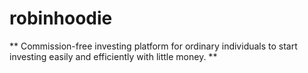 # robinhoodie

** Commission-free investing platform for ordinary individuals to start investing easily and efficiently with little money. **

